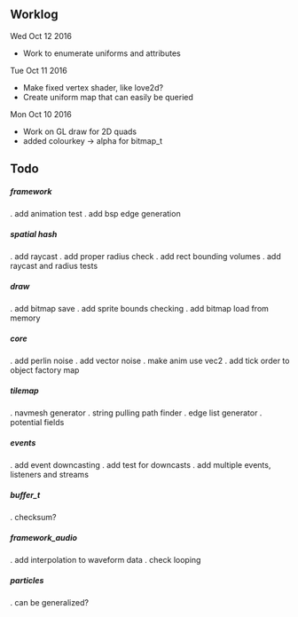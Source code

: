 ## Worklog

Wed Oct 12 2016
- Work to enumerate uniforms and attributes

Tue Oct 11 2016
- Make fixed vertex shader, like love2d?
- Create uniform map that can easily be queried

Mon Oct 10 2016
- Work on GL draw for 2D quads
- added colourkey -> alpha for bitmap_t

## Todo

##### framework
. add animation test
. add bsp edge generation

##### spatial hash
. add raycast
. add proper radius check
. add rect bounding volumes
. add raycast and radius tests

##### draw
. add bitmap save
. add sprite bounds checking
. add bitmap load from memory

##### core
. add perlin noise
. add vector noise
. make anim use vec2
. add tick order to object factory map

##### tilemap
. navmesh generator
. string pulling path finder
. edge list generator
. potential fields

##### events
. add event downcasting
. add test for downcasts
. add multiple events, listeners and streams

##### buffer_t
. checksum?

##### framework_audio
. add interpolation to waveform data
. check looping

##### particles
. can be generalized?
